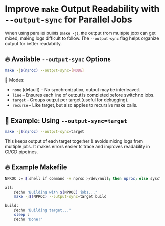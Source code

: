 # Improve `make` Output Readability with `--output-sync` for Parallel Jobs

When using parallel builds (`make -j`), the output from multiple jobs can get mixed, making logs difficult to follow. The `--output-sync` flag helps organize output for better readability.

## 🔥 Available `--output-sync` Options

```bash
make -j$(nproc) --output-sync=[MODE]
```

📌 Modes:

- `none` (default) – No synchronization, output may be interleaved.
- `line` – Ensures each line of output is completed before switching jobs.
- `target` – Groups output per target (useful for debugging).
- `recurse` – Like target, but also applies to recursive make calls.

## 🚀 Example: Using `--output-sync=target`

```bash
make -j$(nproc) --output-sync=target
```

This keeps output of each target together & avoids mixing logs from multiple jobs. It makes errors easier to trace and improves readability in CI/CD pipelines.

## 🔥 Example Makefile

```bash
NPROC := $(shell if command -v nproc >/dev/null; then nproc; else sysctl -n hw.ncpu; fi)

all:
	@echo "Building with $(NPROC) jobs..."
	make -j$(NPROC) --output-sync=target build

build:
	@echo "Building target..."
	sleep 1
	@echo "Done!"
```
